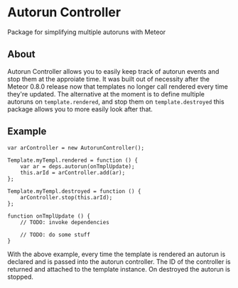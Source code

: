 # Autorun Controller
Package for simplifying multiple autoruns with Meteor

## About
Autorun Controller allows you to easily keep track of autorun events and stop them at the approiate time. It was built out of necessity after the Meteor 0.8.0 release now that templates no longer call rendered every time they're updated. The alternative at the moment is to define multiple autoruns on ```template.rendered```, and stop them on ```template.destroyed``` this package allows you to more easily look after that.

## Example

```
var arController = new AutorunController();

Template.myTempl.rendered = function () {
	var ar = deps.autorun(onTmplUpdate);
	this.arId = arController.add(ar);
};

Template.myTempl.destroyed = function () {
	arController.stop(this.arId);
};

function onTmplUpdate () {
	// TODO: invoke dependencies

	// TODO: do some stuff
}
```

With the above example, every time the template is rendered an autorun is declared and is passed into the autorun controller. The ID of the controller is returned and attached to the template instance. On destroyed the autorun is stopped.